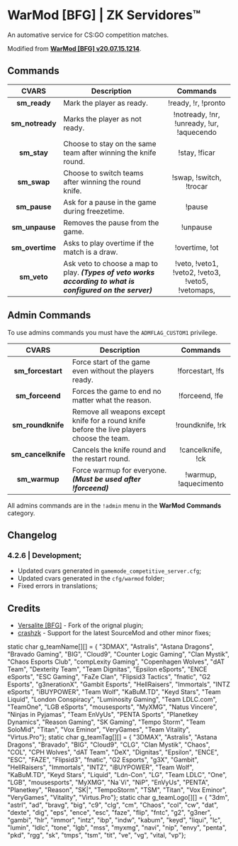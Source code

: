 # WarMod [BFG] | ZK Servidores™
An automative service for CS:GO competition matches.

Modified from **[WarMod [BFG] v20.07.15.1214](https://bitbucket.org/warmod/warmod.bitbucket.org/src)**.

## Commands
**CVARS** | **Description** | **Commands** |
:--------: | -------- | :--------: |
**sm_ready** | Mark the player as ready. | !ready, !r, !pronto |
**sm_notready** | Marks the player as not ready. | !notready, !nr, !unready, !ur, !aquecendo |
**sm_stay** | Choose to stay on the same team after winning the knife round. | !stay, !ficar |
**sm_swap** | Choose to switch teams after winning the round knife. | !swap, !switch, !trocar |
**sm_pause** | Ask for a pause in the game during freezetime. | !pause |
**sm_unpause** | Removes the pause from the game. | !unpause|
**sm_overtime** |  Asks to play overtime if the match is a draw. | !overtime, !ot |
**sm_veto** |  Ask veto to choose a map to play. ***(Types of veto works according to what is configured on the server)*** | !veto, !veto1, !veto2, !veto3, !veto5, !vetomaps,|

## Admin Commands
To use admins commands you must have the `ADMFLAG_CUSTOM1` privilege.

**CVARS** | **Description** | **Commands** |
:--------: | -------- | :--------: |
**sm_forcestart** | Force start of the game even without the players ready. | !forcestart, !fs |
**sm_forceend** | Forces the game to end no matter what the reason. | !forceend, !fe |
**sm_roundknife** | Remove all weapons except knife for a round knife before the live players choose the team. | !roundknife, !rk |
**sm_cancelknife** | Cancels the knife round and the restart round. | !cancelknife, !ck |
**sm_warmup** | Force warmup for everyone. ***(Must be used after !forceend)*** | !warmup, !aquecimento |

All admins commands are in the `!admin` menu in the **WarMod Commands** category.

## Changelog
### 4.2.6 | Development;
- Updated cvars generated in `gamemode_competitive_server.cfg`;
- Updated cvars generated in the `cfg/warmod` folder;
- Fixed errors in translations;

## Credits
- [Versalite [BFG]](https://forums.alliedmods.net/member.php?u=171777) - Fork of the orignal plugin;
- [crashzk](https://github.com/crashzk) - Support for the latest SourceMod and other minor fixes;

static char g_teamName[][] = {	"3DMAX", 	"Astralis", 	"Astana Dragons", 	"Bravado Gaming", 	"BIG",	"Cloud9", 	"Counter Logic Gaming", 	"Clan Mystik", 	"Chaos Esports Club",	"compLexity Gaming", 	"Copenhagen Wolves", 	"dAT Team",		"Dexterity Team",	"Team Dignitas", 	"Epsilon eSports", 	"ENCE eSports",		"ESC Gaming", 	"FaZe Clan",	"Flipsid3 Tactics", 	"fnatic", 	"G2 Esports",	"g3nerationX",	"Gambit Esports",	"HellRaisers", 	"Immortals",	"INTZ eSports", 	"iBUYPOWER", 	"Team Wolf", 	"KaBuM.TD",		"Keyd Stars", 	"Team Liquid",	"London Conspiracy", 	"Luminosity Gaming", 	"Team LDLC.com", 	"TeamOne",	"LGB eSports", 	"mousesports", 	"MyXMG", 	"Natus Vincere", 	"Ninjas in Pyjamas", 	"Team EnVyUs", 	"PENTA Sports", 	"Planetkey Dynamics", 	"Reason Gaming", 	"SK Gaming", 	"Tempo Storm",	"Team SoloMid", 	"Titan", 	"Vox Eminor", 	"VeryGames", 	"Team Vitality",	"Virtus.Pro"};
static char g_teamTag[][] = {	"3DMAX", 	"Astralis", 	"Astana Dragons", 	"Bravado", 			"BIG",	"Cloud9", 	"CLG", 						"Clan Mystik", 	"Chaos",				"COL", 					"CPH Wolves", 			"dAT Team", 	"DeX",				"Dignitas", 		"Epsilon", 			"ENCE",				"ESC", 			"FAZE",			"Flipsid3", 			"fnatic", 	"G2 Esports",	"g3X",			"Gambit",			"HellRaisers", 	"Immortals", 	"INTZ",				"iBUYPOWER", 	"Team Wolf", 	"KaBuM.TD",		"Keyd Stars", 	"Liquid",		"Ldn-Con", 				"LG",					"Team LDLC", 		"One",		"LGB", 			"mousesports", 	"MyXMG", 	"Na`Vi", 			"NiP", 					"EnVyUs", 		"PENTA", 			"Planetkey", 			"Reason", 			"SK|", 			"TempoStorm",	"TSM", 				"Titan", 	"Vox Eminor", 	"VeryGames", 	"Vitality",			"Virtus.Pro"};
static char g_teamLogo[][] = {	"3dm", 		"astrl", 		"ad", 				"bravg", 			"big",	"c9", 		"clg", 						"cm", 			"Chaos",				"col", 					"cw", 					"dat", 			"dexte",			"dig", 				"eps", 				"ence",				"esc", 			"faze",			"flip", 				"fntc", 	"g2",			"g3ner",		"gambi",			"hlr", 			"immor", 		"intz",				"ibp", 			"indw", 		"kabum",		"keyd", 		"liqui",		"lc", 					"lumin",				"ldlc", 			"tone",		"lgb", 			"mss", 			"myxmg", 	"navi", 			"nip", 					"envy", 		"penta", 			"pkd", 					"rgg", 				"sk", 			"tmps",			"tsm", 				"tit", 		"ve", 			"vg", 			"vital,				"vp"};
